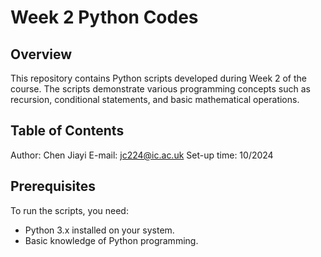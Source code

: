 # Week 2 Python Codes

## Overview
This repository contains Python scripts developed during Week 2 of the course. The scripts demonstrate various programming concepts such as recursion, conditional statements, and basic mathematical operations.

## Table of Contents
Author: Chen Jiayi
E-mail: jc224@ic.ac.uk
Set-up time: 10/2024

## Prerequisites
To run the scripts, you need:
- Python 3.x installed on your system.
- Basic knowledge of Python programming.
